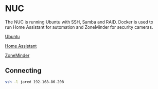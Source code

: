 # NUC

The NUC is running Ubuntu with SSH, Samba and RAID. Docker is used to run Home Assistant for automation and ZoneMinder for security cameras.

[Ubuntu](ubuntu.md)

[Home Assistant](home-assistant.md)

[ZoneMinder](zoneminder.md)

## Connecting

```bash
ssh -l jared 192.168.86.208
```